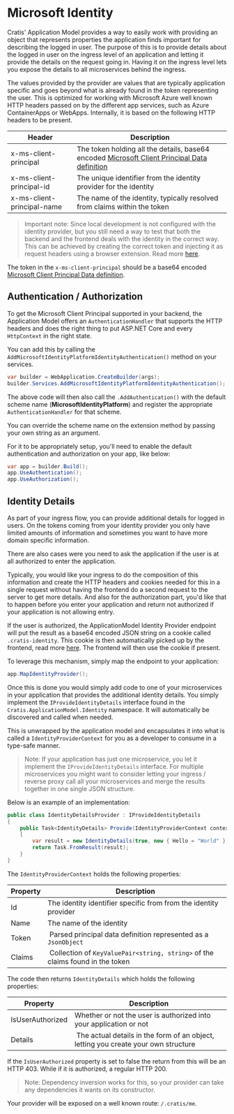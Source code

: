 # Microsoft Identity

Cratis' Application Model provides a way to easily work with providing an object that represents properties the application finds important for describing
the logged in user. The purpose of this is to provide details about the logged in user on the ingress level of an application and letting it
provide the details on the request going in. Having it on the ingress level lets you expose the details to all microservices behind the ingress.

The values provided by the provider are values that are typically application specific and goes beyond what is already found in the token representing the user.
This is optimized for working with Microsoft Azure well known HTTP headers passed on by the different app services, such as Azure ContainerApps or WebApps.
Internally, it is based on the following HTTP headers to be present.

| Header | Description |
| ------ | ----------- |
| x-ms-client-principal | The token holding all the details, base64 encoded [Microsoft Client Principal Data definition](https://learn.microsoft.com/en-us/azure/static-web-apps/user-information?tabs=csharp#client-principal-data) |
| x-ms-client-principal-id | The unique identifier from the identity provider for the identity |
| x-ms-client-principal-name | The name of the identity, typically resolved from claims within the token |

> Important note: Since local development is not configured with the identity provider, but you still need a way to test that both the backend and the frontend
> deals with the identity in the correct way. This can be achieved by creating the correct token and injecting it as request headers using
> a browser extension. Read more [here](../general/generating-principal.md).

The token in the `x-ms-client-principal` should be a base64 encoded [Microsoft Client Principal Data definition](https://learn.microsoft.com/en-us/azure/static-web-apps/user-information?tabs=csharp#client-principal-data).

## Authentication / Authorization

To get the Microsoft Client Principal supported in your backend, the Application Model offers an `AuthenticationHandler` that supports the HTTP headers and
does the right thing to put ASP.NET Core and every `HttpContext` in the right state.

You can add this by calling the `AddMicrosoftIdentityPlatformIdentityAuthentication()` method on your services.

```csharp
var builder = WebApplication.CreateBuilder(args);
builder.Services.AddMicrosoftIdentityPlatformIdentityAuthentication();
```

The above code will then also call the `.AddAuthentication()` with the default scheme name (**MicrosoftIdentityPlatform**) and register
the appropriate `AuthenticationHandler` for that scheme.

You can override the scheme name on the extension method by passing your own string as an argument.

For it to be appropriately setup, you'll need to enable the default authentication and authorization on your app, like below:

```csharp
var app = builder.Build();
app.UseAuthentication();
app.UseAuthorization();
```

## Identity Details

As part of your ingress flow, you can provide additional details for logged in users. On the tokens coming from your identity provider you only have
limited amounts of information and sometimes you want to have more domain specific information.

There are also cases were you need to ask the application if the user is at all authorized to enter the application.

Typically, you would like your ingress to do the composition of this information and create the HTTP headers and cookies needed for this in a single
request without having the frontend do a second request to the server to get more details. And also for the authorization part, you'd like that to happen
before you enter your application and return not authorized if your application is not allowing entry.

If the user is authorized, the ApplicationModel Identity Provider endpoint will put the result as a base64 encoded JSON string on a cookie called `.cratis-identity`. This cookie is then
automatically picked up by the frontend, read more [here](../frontend/react/identity.md). The frontend will then use the cookie if present.

To leverage this mechanism, simply map the endpoint to your application:

```csharp
app.MapIdentityProvider();
```

Once this is done you would simply add code to one of your microservices in your application that provides the additional identity details. You simply
implement the `IProvideIdentityDetails` interface found in the `Cratis.ApplicationModel.Identity` namespace. It will automatically be discovered and
called when needed.

This is unwrapped by the application model and encapsulates it into what is called a `IdentityProviderContext` for you as a developer to consume in a type-safe
manner.

> Note: If your application has just one microservice, you let it implement the `IProvideIdentityDetails` interface.
> For multiple microservices you might want to consider letting your ingress / reverse proxy call all your microservices and merge the results together 
> in one single JSON structure.

Below is an example of an implementation:

```csharp
public class IdentityDetailsProvider : IProvideIdentityDetails
{
    public Task<IdentityDetails> Provide(IdentityProviderContext context)
    {
        var result = new IdentityDetails(true, new { Hello = "World" });
        return Task.FromResult(result);
    }
}
```

The `IdentityProviderContext` holds the following properties:

| Property | Description |
| -------- | ----------- |
| Id | The identity identifier specific from from the identity provider |
| Name | The name of the identity |
| Token | Parsed principal data definition represented as a `JsonObject`|
| Claims | Collection of `KeyValuePair<string, string>` of the claims found in the token |

The code then returns `IdentityDetails` which holds the following properties:

| Property | Description |
| -------- | ----------- |
| IsUserAuthorized | Whether or not the user is authorized into your application or not |
| Details | The actual details in the form of an object, letting you create your own structure |

If the `IsUserAuthorized` property is set to false the return from this will be an HTTP 403. While if it is authorized, a regular HTTP 200.

> Note: Dependency inversion works for this, so your provider can take any dependencies it wants on its constructor.

Your provider will be exposed on a well known route: `/.cratis/me`.
